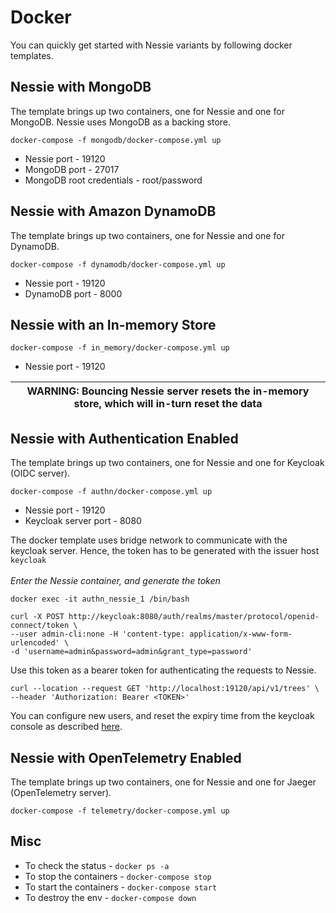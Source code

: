 # Docker

You can quickly get started with Nessie variants by following docker templates.

## Nessie with MongoDB
The template brings up two containers, one for Nessie and one for MongoDB. Nessie uses MongoDB as a backing store.
```shell
docker-compose -f mongodb/docker-compose.yml up
```
- Nessie port - 19120
- MongoDB port - 27017
- MongoDB root credentials - root/password

## Nessie with Amazon DynamoDB
The template brings up two containers, one for Nessie and one for DynamoDB.
```shell
docker-compose -f dynamodb/docker-compose.yml up
```
- Nessie port - 19120
- DynamoDB port - 8000

## Nessie with an In-memory Store

```shell
docker-compose -f in_memory/docker-compose.yml up
```
- Nessie port - 19120

| WARNING: Bouncing Nessie server resets the in-memory store, which will in-turn reset the data|
| --- |

## Nessie with Authentication Enabled

The template brings up two containers, one for Nessie and one for Keycloak (OIDC server).
```shell
docker-compose -f authn/docker-compose.yml up
```
- Nessie port - 19120
- Keycloak server port - 8080

The docker template uses bridge network to communicate with the keycloak server. Hence, the token has to be generated with the issuer host `keycloak` <br><br>
_Enter the Nessie container, and generate the token_
```shell
docker exec -it authn_nessie_1 /bin/bash
```
```shell
curl -X POST http://keycloak:8080/auth/realms/master/protocol/openid-connect/token \
--user admin-cli:none -H 'content-type: application/x-www-form-urlencoded' \
-d 'username=admin&password=admin&grant_type=password'
```
Use this token as a bearer token for authenticating the requests to Nessie.
```shell
curl --location --request GET 'http://localhost:19120/api/v1/trees' \
--header 'Authorization: Bearer <TOKEN>'
```
You can configure new users, and reset the expiry time from the keycloak console as described [here](../servers/quarkus-server#readme).

## Nessie with OpenTelemetry Enabled

The template brings up two containers, one for Nessie and one for Jaeger (OpenTelemetry server).

```shell
docker-compose -f telemetry/docker-compose.yml up
```

## Misc
- To check the status - `docker ps -a`
- To stop the containers - `docker-compose stop`
- To start the containers - `docker-compose start`
- To destroy the env - `docker-compose down`
